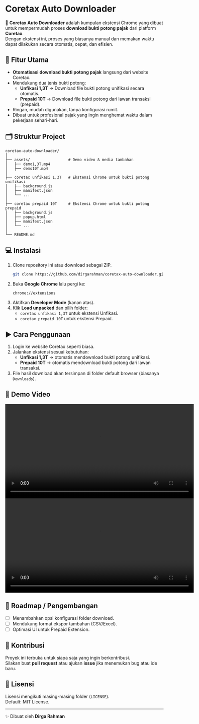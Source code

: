 # Coretax Auto Downloader

🚀 **Coretax Auto Downloader** adalah kumpulan ekstensi Chrome yang dibuat untuk mempermudah proses **download bukti potong pajak** dari platform **Coretax**.  
Dengan ekstensi ini, proses yang biasanya manual dan memakan waktu dapat dilakukan secara otomatis, cepat, dan efisien.  

## 📌 Fitur Utama
- **Otomatisasi download bukti potong pajak** langsung dari website Coretax.
- Mendukung dua jenis bukti potong:
  - **Unfikasi 1,3T** → Download file bukti potong unifikasi secara otomatis.  
  - **Prepaid 10T** → Download file bukti potong dari lawan transaksi (prepaid).  
- Ringan, mudah digunakan, tanpa konfigurasi rumit.
- Dibuat untuk profesional pajak yang ingin menghemat waktu dalam pekerjaan sehari-hari.

## 🗂️ Struktur Project
```
coretax-auto-downloader/
│
├── assets/                 # Demo video & media tambahan
│   ├── demo1,3T.mp4
│   ├── demo10T.mp4
│
├── coretax unfikasi 1,3T   # Ekstensi Chrome untuk bukti potong unifikasi
│   ├── background.js
│   ├── manifest.json
│   └── ...
│
├── coretax prepaid 10T     # Ekstensi Chrome untuk bukti potong prepaid
│   ├── background.js
│   ├── popup.html
│   ├── manifest.json
│   └── ...
│
└── README.md
```

## 💻 Instalasi
1. Clone repository ini atau download sebagai ZIP.
   ```bash
   git clone https://github.com/dirgarahman/coretax-auto-downloader.git
   ```
2. Buka **Google Chrome** lalu pergi ke:
   ```
   chrome://extensions
   ```
3. Aktifkan **Developer Mode** (kanan atas).
4. Klik **Load unpacked** dan pilih folder:
   - `coretax unfikasi 1,3T` untuk ekstensi Unfikasi.  
   - `coretax prepaid 10T` untuk ekstensi Prepaid.  

## ▶️ Cara Penggunaan
1. Login ke website Coretax seperti biasa.  
2. Jalankan ekstensi sesuai kebutuhan:
   - **Unfikasi 1,3T** → otomatis mendownload bukti potong unifikasi.  
   - **Prepaid 10T** → otomatis mendownload bukti potong dari lawan transaksi.  
3. File hasil download akan tersimpan di folder default browser (biasanya `Downloads`).  

## 🎥 Demo Video
<video src="./assets/demo1,3T.mp4" controls width="600">Coretax unifikasi 1,3T</video>
<video src="./assets/demo10T.mp4" controls width="600">Coretax prepaid 10T</video>   

## 📌 Roadmap / Pengembangan
- [ ] Menambahkan opsi konfigurasi folder download.  
- [ ] Mendukung format ekspor tambahan (CSV/Excel).  
- [ ] Optimasi UI untuk Prepaid Extension.  

## 🤝 Kontribusi
Proyek ini terbuka untuk siapa saja yang ingin berkontribusi.  
Silakan buat **pull request** atau ajukan **issue** jika menemukan bug atau ide baru.  

## 📄 Lisensi
Lisensi mengikuti masing-masing folder (`LICENSE`).  
Default: MIT License.  

---

✨ Dibuat oleh **Dirga Rahman**
